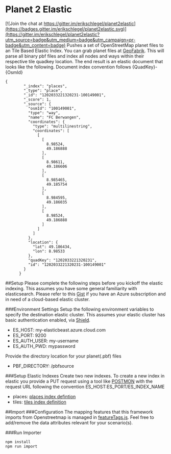 # Planet 2 Elastic

[![Join the chat at https://gitter.im/erikschlegel/planet2elastic](https://badges.gitter.im/erikschlegel/planet2elastic.svg)](https://gitter.im/erikschlegel/planet2elastic?utm_source=badge&utm_medium=badge&utm_campaign=pr-badge&utm_content=badge)
Pushes a set of OpenStreetMap planet files to an Tile Based Elastic Index. You can grab planet files at [GeoFabrik](http://download.geofabrik.de/). This will parse all binary pbf files and index all nodes and ways within their respective tile quadkey location. The end result is an elastic document that looks like the following. Document index convention follows {QuadKey}-{OsmId}
```
{
        "_index": "places",
        "_type": "place",
        "_id": "1202033221320231-100149001",
        "_score": 1,
        "_source": {
          "osmId": "100149001",
          "type": "way",
          "name": "FC Berwangen",
          "coordinates": {
            "type": "multilinestring",
            "coordinates": [
              [
                [
                  8.98524,
                  49.186888
                ],
                [
                  8.98611,
                  49.186606
                ],
                [
                  8.985465,
                  49.185754
                ],
                [
                  8.984595,
                  49.186035
                ],
                [
                  8.98524,
                  49.186888
                ]
              ]
            ]
          },
          "location": {
            "lat": 49.186434,
            "lon": 8.98533
          },
          "quadKey": "1202033221320231",
          "id": "1202033221320231-100149001"
        }
      }
```

##Setup
Please complete the following steps before you kickoff the elastic indexing. This assumes you have some general familiarity with elasticsearch. Please refer to this [Gist](https://gist.github.com/erikschlegel/0f4330009c7c5ae83831889609a8bb7c) if you have an Azure subscription and in need of a cloud-based elastic cluster.

###Environment Settings
Setup the following environment variables to specify the destination elastic cluster. This assumes your elastic cluster has basic authentication enabled, via [Shield](https://www.elastic.co/guide/en/shield/current/enable-basic-auth.html).
+ ES_HOST: my-elasticbeast.azure.cloud.com
+ ES_PORT: 9200
+ ES_AUTH_USER: my-username
+ ES_AUTH_PWD: mypassword

Provide the directory location for your planet(.pbf) files  
+ PBF_DIRECTORY: /pbfsource
 
###Setup Elastic Indexes
Create two new indexes. To create a new index in elastic you provide a PUT request using a tool like [POSTMON](https://www.getpostman.com/) with the request URL following the convention ES_HOST:ES_PORT/ES_INDEX_NAME
+ places: [places index defintion](https://github.com/erikschlegel/pbftoelastic/blob/master/indexes/places.json)
+ tiles: [tiles index definition](https://github.com/erikschlegel/pbftoelastic/blob/master/indexes/tiles.json)

##Import
###Configuration
The mapping features that this framework imports from Openstreetmap is managed in [featureTags.js](https://github.com/erikschlegel/Planet2Elastic/blob/master/featureTags.js). Feel free to add/remove the data attributes relevant for your scenario(s).

###Run Importer
```
npm install
npm run import
```
